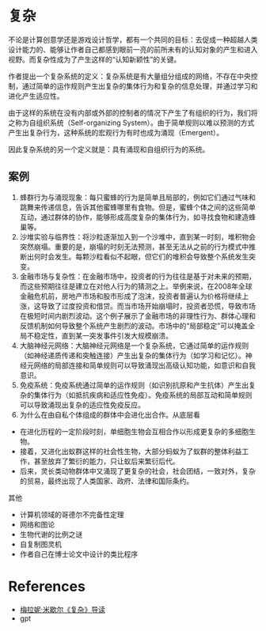 # 复杂

不论是计算创意学还是游戏设计哲学，都有一个共同的目标：去促成一种超越人类设计能力的、能够让作者自己都感到眼前一亮的前所未有的认知对象的产生和进入视野。而复杂性成为了产生这样的“认知新颖性”的关键。

作者提出一个复杂系统的定义：复杂系统是有大量组分组成的网络，不存在中央控制，通过简单的运作规则产生出复杂的集体行为和复杂的信息处理，并通过学习和进化产生适应性。

由于这样的系统在没有内部或外部的控制者的情况下产生了有组织的行为，我们将之称为自组织系统（Self-organizing System）。由于简单规则以难以预测的方式产生出复杂行为，这种系统的宏观行为有时也成为涌现（Emergent）。

因此复杂系统的另一个定义就是：具有涌现和自组织行为的系统。

## 案例
1. 蜂群行为与涌现现象：每只蜜蜂的行为是简单且局部的，例如它们通过气味和跳舞来传递信息，告诉其他蜜蜂哪里有食物。但是，蜜蜂个体之间的这些简单互动，通过群体的协作，能够形成高度复杂的集体行为，如寻找食物和建造蜂巢等。
2. 沙堆实验与临界性：将沙粒逐渐加入到一个沙堆中，直到某一时刻，堆积物会突然崩塌。重要的是，崩塌的时刻无法预测，甚至无法从之前的行为模式中推断出何时会发生。每颗沙粒看似不起眼，但它们的堆积会导致整个系统发生突变。
3. 金融市场与复杂性：在金融市场中，投资者的行为往往是基于对未来的预期，而这些预期往往是建立在对他人行为的猜测之上。举例来说，在2008年全球金融危机前，房地产市场和股市形成了泡沫，投资者普遍认为价格将继续上涨，这导致了过度投资和借贷。而当市场开始崩塌时，投资者恐慌，导致市场在极短时间内剧烈波动。这个例子展示了金融市场的非理性行为、群体心理和反馈机制如何导致整个系统产生剧烈的波动。市场中的“局部稳定”可以掩盖全局不稳定性，直到某一突发事件引发大规模崩溃。
4. 大脑神经元网络：大脑神经元网络是一个复杂系统，它通过简单的运作规则（如神经递质传递和突触连接）产生出复杂的集体行为（如学习和记忆）。神经元网络的局部连接和简单规则可以导致涌现出高级认知功能，如意识和自我意识。
5. 免疫系统：免疫系统通过简单的运作规则（如识别抗原和产生抗体）产生出复杂的集体行为（如抵抗疾病和适应性免疫）。免疫系统的局部互动和简单规则可以导致涌现出复杂的适应性免疫反应。
6. 为什么在由自私个体组成的群体中会进化出合作。从底层看
  * 在进化历程的一定阶段时刻，单细胞生物会互相合作以形成更复杂的多细胞生物。
  * 接着，又进化出蚁群这样的社会性生物，大部分蚂蚁为了蚁群的整体利益工作，甚至放弃了繁衍的能力，只让蚁后来繁衍后代。
  * 后来，灵长类动物群体中又涌现了更复杂的社会，社会团结，一致对外，复杂的贸易，最终出现了人类国家、政府、法律和国际条约。

其他
* 计算机领域的哥德尔不完备性定理
* 网络和图论
* 生物代谢的比例之谜
* 自复制图灵机
* 作者自己在博士论文中设计的类比程序



# References
 - [梅拉妮·米歇尔《复杂》导读](https://www.psyxel.com/mitchell-complexity-guided-tour/)
 - gpt